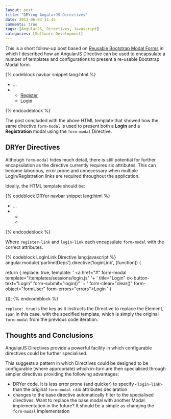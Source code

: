 ```yaml
---
layout: post
title: "DRYing AngularJS Directives"
date: 2013-06-03 11:45
comments: true
tags: [AngularJS, Directives, Javascript]
categories: [Software Development]
---
```


This is a short follow-up post based on [Reusable Bootstrap Modal Forms](/blog/2013/05/30/commentable-a-polymorphic-nested-comments-directive-for-angularjs/) in which I described how an
 AngularJS Directive can be used to encapsulate a number of templates and configurations to present a re-usable Bootstrap Modal form.

<!--more-->

{% codeblock navbar snippet lang:html %}
<ul class="nav pull-right" ng-controller="sessionsController">
  <li ng-show="loggedIn">
    ...
  </li>
  <li ng-hide="loggedIn">
    <ul class="nav">
      <li>
        <a href="#" form-modal template="/templates/sessions/register.html"
                                 title="Register"
                                 ok-button-text="Register"
                                 form-submit="register()"
                                 form-object="user"
                                 form-errors="errors">
          Register
        </a>
      </li>
      <li>
        <a href="#" form-modal template="/templates/sessions/login.html"
                                 title="Login"
                                 ok-button-text="Login"
                                 form-submit="login()"
                                 form-object="user"
                                 form-errors="errors">
            Login
        </a>
      </li>
    </ul>
  </li>
</ul>
{% endcodeblock %}

The post concluded with the above HTML template that showed how the same directive `form-modal` is used to present both a **Login** and a **Registration** modal using the `form-modal` Directive.

## DRYer Directives

Although `form-modal` hides much detail, there is still potential for further encapsulation as the directive currently requires six attributes. This can become laborious, error prone and unnecessary when
 multiple Login/Registration links are required throughout the application.

Ideally, the HTML template should be:

{% codeblock DRYer navbar snippet lang:html %}
<ul class="nav pull-right" ng-controller="sessionsController">
  <li ng-show="loggedIn">
    ...
  </li>
  <li ng-hide="loggedIn">
    <ul class="nav">
      <li><span register-link></span></li>
      <li><span login-link></span></li>
    </ul>
  </li>
</ul>
{% endcodeblock %}

Where `register-link` and `login-link` each encapsulate `form-modal` with the correct attributes.

{% codeblock LoginLink Directive lang:javascript %}
angular.module('parlmntDeps').directive('loginLink', [function() {

  return {
    replace: true,
    template: ' <a href="#" form-modal template="/templates/sessions/login.js" '+
              ' title="Login" ok-button-text="Login" form-submit="login()" '+
              ' form-clear="clear()" form-object="formUser" form-errors="errors">Login</a> '
  }

}]);
{% endcodeblock %}

`replace: true` is the key as it instructs the Directive to replace the Element, `span` in this case, with the specified template, which is simply the original `form-modal` from the previous code
 iteration.

## Thoughts and Conclusions

AngularJS Directives provide a powerful facility in which configurable directives could be further specialised.

This suggests a pattern in which Directives could be designed to be configurable (where appropriate) which in-turn are then specialised through simpler directives providing the following advantages:

+ DRYer code. It is less error prone (and quicker) to specify `<login-link>` than the original `form-modal` +six attributes declaration
+ changes to the base directive automatically filter to the specialised directives. Want to replace the base modal with another Modal implementation in the future? It should be a simple as
changing the `form-modal` implementation